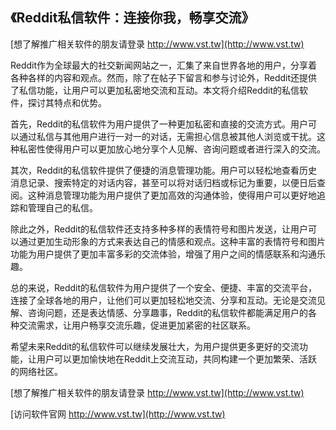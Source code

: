 ## **《Reddit私信软件：连接你我，畅享交流》**

[想了解推广相关软件的朋友请登录 http://www.vst.tw](http://www.vst.tw)

Reddit作为全球最大的社交新闻网站之一，汇集了来自世界各地的用户，分享着各种各样的内容和观点。然而，除了在帖子下留言和参与讨论外，Reddit还提供了私信功能，让用户可以更加私密地交流和互动。本文将介绍Reddit的私信软件，探讨其特点和优势。

首先，Reddit的私信软件为用户提供了一种更加私密和直接的交流方式。用户可以通过私信与其他用户进行一对一的对话，无需担心信息被其他人浏览或干扰。这种私密性使得用户可以更加放心地分享个人见解、咨询问题或者进行深入的交流。

其次，Reddit的私信软件提供了便捷的消息管理功能。用户可以轻松地查看历史消息记录、搜索特定的对话内容，甚至可以将对话归档或标记为重要，以便日后查阅。这种消息管理功能为用户提供了更加高效的沟通体验，使得用户可以更好地追踪和管理自己的私信。

除此之外，Reddit的私信软件还支持多种多样的表情符号和图片发送，让用户可以通过更加生动形象的方式来表达自己的情感和观点。这种丰富的表情符号和图片功能为用户提供了更加丰富多彩的交流体验，增强了用户之间的情感联系和沟通乐趣。

总的来说，Reddit的私信软件为用户提供了一个安全、便捷、丰富的交流平台，连接了全球各地的用户，让他们可以更加轻松地交流、分享和互动。无论是交流见解、咨询问题，还是表达情感、分享趣事，Reddit的私信软件都能满足用户的各种交流需求，让用户畅享交流乐趣，促进更加紧密的社区联系。

希望未来Reddit的私信软件可以继续发展壮大，为用户提供更多更好的交流功能，让用户可以更加愉快地在Reddit上交流互动，共同构建一个更加繁荣、活跃的网络社区。

[想了解推广相关软件的朋友请登录 http://www.vst.tw](http://www.vst.tw)


[访问软件官网 http://www.vst.tw](http://www.vst.tw)
